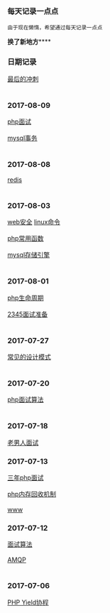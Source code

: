 ### 每天记录一点点
```
由于现在懒惰，希望通过每天记录一点点
```




**********************************换了新地方**************************************

### 日期记录
[最后的冲刺](./php/面试准备.md)<br><br>
### 2017-08-09
[php面试](./note/php面试.md)<br><br>
[mysql事务](./note/mysql事务.md)<br><br>
### 2017-08-08
[redis](./note/redis.md)<br><br>
### 2017-08-03
[web安全](./note/web安全.md)
[linux命令](./note/linux命令.md)<br><br>
[php常用函数](./note/php常用函数.md)<br><br>
[mysql存储引擎](./note/mysql存储引擎.md)<br><br>
### 2017-08-01
[php生命周期](./note/php生命周期.md)<br><br>
[2345面试准备](./note/2345面试准备.md)<br><br>

### 2017-07-27
[常见的设计模式](./note/常见的设计模式.md)<br><br>
### 2017-07-20
[php面试算法](./note/面试算法.md)<br><br>
### 2017-07-18
[老男人面试](./note/zzw/index.md)
### 2017-07-13
[三年php面试](./note/three-interview.md)<br><br>
[php内存回收机制](./note/memmary.md)<br><br>
[www](https://mp.weixin.qq.com/s?__biz=MzI1MTIzMzI2MA==&mid=2650560880&idx=1&sn=399167c24ebb064b742b7144d338f56a&chksm=f1feeff3c68966e5163daa18469dfcdb98b7ab4b99e1f65aa9b7475cfcbd6331ae83596998f2&scene=0&key=03c5e2d208bcc12309a444550ebfdc82e3c9839129cc372160d2196dee2775ee14ddc6b807a888b8853c124ac51bae168101dc3e8a03d27853ec915c52267b1cf5748525403f0fcdf618ab0259827dd9&ascene=0&uin=MjM2MzI4MDU4Mw%3D%3D)
### 2017-07-12
[面试算法](./note/interview-data.md)<br><br>
[AMQP](./note/AMQP.md)<br><br>
### 2017-07-06
[PHP Yield协程](./note/PHPYield.md)
